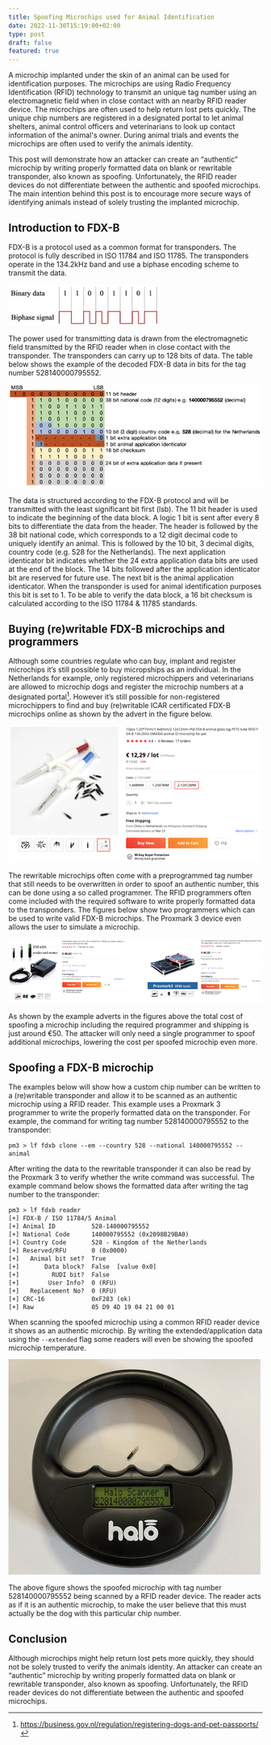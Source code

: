 ```yaml
---
title: Spoofing Microchips used for Animal Identification
date: 2022-11-30T15:19:00+02:00
type: post
draft: false
featured: true
---
```

A microchip implanted under the skin of an animal can be used for identification purposes. The microchips are using Radio Frequency Identification (RFID) technology to transmit an unique tag number using an electromagnetic field when in close contact with an nearby RFID reader device. The microchips are often used to help return lost pets quickly. The unique chip numbers are registered in a designated portal to let animal shelters, animal control officers and veterinarians to look up contact information of the animal's owner. During animal trials and events the microchips are often used to verify the animals identity.

This post will demonstrate how an attacker can create an “authentic” microchip by writing properly formatted data on blank or rewritable transponder, also known as spoofing. Unfortunately, the RFID reader devices do not differentiate between the authentic and spoofed microchips. The main intention behind this post is to encourage more secure ways of identifying animals instead of solely trusting the implanted microchip.

## Introduction to FDX-B
FDX-B is a protocol used as a common format for transponders. The protocol is fully described in ISO 11784 and ISO 11785. The transponders operate in the 134.2kHz band and use a biphase encoding scheme to transmit the data.

![Example of a biphase encoded signal](/images/posts/2022/11/30/microchip-3.png)

The power used for transmitting data is drawn from the electromagnetic field transmitted by the RFID reader when in close contact with the transponder. The transponders can carry up to 128 bits of data. The table below shows the example of the decoded FDX-B data in bits for the tag number 528140000795552.

![Decoded FDX-B data in bits for tag number 528140000795552](/images/posts/2022/11/30/microchip-1.png)

The data is structured according to the FDX-B protocol and will be transmitted with the least significant bit first (lsb). The 11 bit header is used to indicate the beginning of the data block. A logic 1 bit is sent after every 8 bits to differentiate the data from the header. The header is followed by the 38 bit national code, which corresponds to a 12 digit decimal code to uniquely identify an animal. This is followed by the 10 bit, 3 decimal digits, country code (e.g. 528 for the Netherlands). The next application identicator bit indicates whether the 24 extra application data bits are used at the end of the block. The 14 bits followed after the application identicator bit are reserved for future use. The next bit is the animal application identicator. When the transponder is used for animal identification purposes this bit is set to 1. To be able to verify the data block, a 16 bit checksum is calculated according to the ISO 11784 & 11785 standards.

## Buying (re)writable FDX-B microchips and programmers
Although some countries regulate who can buy, implant and register microchips it’s still possible to buy micropships as an individual. In the Netherlands for example, only registered microchippers and veterinarians are allowed to microchip dogs and register the microchip numbers at a designated portal[^1]. However it’s still possible for non-registered microchippers to find and buy (re)writable ICAR certificated FDX-B microchips online as shown by the advert in the figure below.

![Online advert of rewritable FDX-B transponders](/images/posts/2022/11/30/microchip-4.png)

The rewritable microchips often come with a preprogrammed tag number that still needs to be overwritten in order to spoof an authentic number, this can be done using a so called programmer. The RFID programmers often come included with the required software to write properly formatted data to the transponders. The figures below show two programmers which can be used to write valid FDX-B microchips. The Proxmark 3 device even allows the user to simulate a microchip.

![Online adverts of programmers which can be used for FDX-B transponders](/images/posts/2022/11/30/microchip-5.png)

As shown by the example adverts in the figures above the total cost of spoofing a microchip including the required programmer and shipping is just around €50. The attacker will only need a single programmer to spoof additional microchips, lowering the cost per spoofed microchip even more.

##  Spoofing a FDX-B microchip
The examples below will show how a custom chip number can be written to a (re)writable transponder and allow it to be scanned as an authentic microchip using a RFID reader. This example uses a Proxmark 3 programmer to write the properly formatted data on the transponder. For example, the command for writing tag number 528140000795552 to the transponder:

```
pm3 > lf fdxb clone --em --country 528 --national 140000795552 --animal
```

After writing the data to the rewritable transponder it can also be read by the Proxmark 3 to verify whether the write command was successful. The example command below shows the formatted data after writing the tag number to the transponder:

```
pm3 > lf fdxb reader
[+] FDX-B / ISO 11784/5 Animal
[+] Animal ID          528-140000795552
[+] National Code      140000795552 (0x2098B29BA0)
[+] Country Code       528 - Kingdom of the Netherlands
[+] Reserved/RFU       0 (0x0000)
[+]   Animal bit set?  True
[+]       Data block?  False  [value 0x0]
[+]         RUDI bit?  False
[+]        User Info?  0 (RFU)
[+]   Replacement No?  0 (RFU)
[+] CRC-16             0xF283 (ok)
[+] Raw                05 D9 4D 19 04 21 00 01
```

When scanning the spoofed microchip using a common RFID reader device it shows as an authentic microchip. By writing the extended/application data using the `--extended` flag some readers will even be showing the spoofed microchip temperature.

![Spoofed microchip being scanned by a RFID reader device](/images/posts/2022/11/30/microchip-2.jpeg)

The above figure shows the spoofed microchip with tag number 528140000795552 being scanned by a RFID reader device. The reader acts as if it is an authentic microchip, to make the user believe that this must actually be the dog with this particular chip number.

## Conclusion
Although microchips might help return lost pets more quickly, they should not be solely trusted to verify the animals identity. An attacker can create an “authentic” microchip by writing properly formatted data on blank or rewritable transponder, also known as spoofing. Unfortunately, the RFID reader devices do not differentiate between the authentic and spoofed microchips.

[^1]: https://business.gov.nl/regulation/registering-dogs-and-pet-passports/
